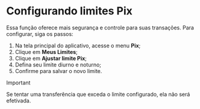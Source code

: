 # Configurando limites Pix

Essa função oferece mais segurança e controle para suas transações. 
Para configurar, siga os passos:

1. Na tela principal do aplicativo, acesse o menu **Pix**;
2. Clique em **Meus Limites**;
3. Clique em **Ajustar limite Pix**;
4. Defina seu limite diurno e noturno;
5. Confirme para salvar o novo limite. 

>[!IMPORTANT]
> Se tentar uma transferência que exceda o limite configurado, ela não será efetivada.
